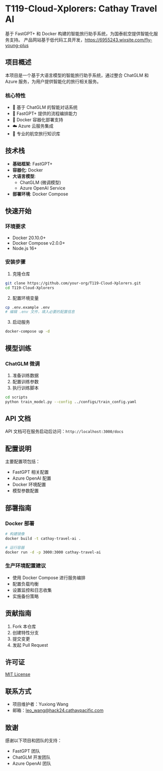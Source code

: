 # T119-Cloud-Xplorers: Cathay Travel AI

基于 FastGPT+ 和 Docker 构建的智能旅行助手系统，为国泰航空提供智能化服务支持。
产品网站基于低代码工具开发，https://6955243.wixsite.com/fly-young-plus
## 项目概述

本项目是一个基于大语言模型的智能旅行助手系统，通过整合 ChatGLM 和 Azure 服务，为用户提供智能化的旅行相关服务。

### 核心特性

- 🤖 基于 ChatGLM 的智能对话系统
- 🔄 FastGPT+ 提供的流程编排能力
- 🐳 Docker 容器化部署支持
- ☁️ Azure 云服务集成
- 🛫 专业的航空旅行知识库

## 技术栈

- **基础框架**: FastGPT+
- **容器化**: Docker
- **大语言模型**: 
  - ChatGLM (微调模型)
  - Azure OpenAI Service
- **部署环境**: Docker Compose

## 快速开始

### 环境要求

- Docker 20.10.0+
- Docker Compose v2.0.0+
- Node.js 16+

### 安装步骤

1. 克隆仓库
```bash
git clone https://github.com/your-org/T119-Cloud-Xplorers.git
cd T119-Cloud-Xplorers
```

2. 配置环境变量
```bash
cp .env.example .env
# 编辑 .env 文件，填入必要的配置信息
```

3. 启动服务
```bash
docker-compose up -d
```

## 模型训练

### ChatGLM 微调

1. 准备训练数据
2. 配置训练参数
3. 执行训练脚本

```bash
cd scripts
python train_model.py --config ../configs/train_config.yaml
```

## API 文档

API 文档可在服务启动后访问：`http://localhost:3000/docs`

## 配置说明

主要配置项包括：

- FastGPT 相关配置
- Azure OpenAI 配置
- Docker 环境配置
- 模型参数配置

## 部署指南

### Docker 部署

```bash
# 构建镜像
docker build -t cathay-travel-ai .

# 运行容器
docker run -d -p 3000:3000 cathay-travel-ai
```

### 生产环境配置建议

- 使用 Docker Compose 进行服务编排
- 配置负载均衡
- 设置监控和日志收集
- 实施备份策略

## 贡献指南

1. Fork 本仓库
2. 创建特性分支
3. 提交变更
4. 发起 Pull Request

## 许可证

[MIT License](LICENSE)

## 联系方式

- 项目维护者：Yuxiong Wang
- 邮箱：leo_wang@hack24.cathaypacific.com 

## 致谢

感谢以下项目和团队的支持：

- FastGPT 团队
- ChatGLM 开发团队
- Azure OpenAI 团队
